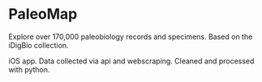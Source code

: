 # PaleoMap

Explore over 170,000 paleobiology records and specimens. Based on the iDigBio collection. 

iOS app. Data collected via api and webscraping. Cleaned and processed with python. 
